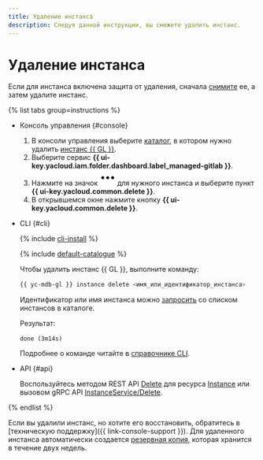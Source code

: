 ```yaml
---
title: Удаление инстанса
description: Следуя данной инструкции, вы сможете удалить инстанс.
---
```


# Удаление инстанса

Если для инстанса включена защита от удаления, сначала [снимите](instance-update.md) ее, а затем удалите инстанс.

{% list tabs group=instructions %}

- Консоль управления {#console}

  1. В консоли управления выберите [каталог](../../../resource-manager/concepts/resources-hierarchy.md#folder), в котором нужно удалить [инстанс {{ GL }}](../../concepts/index.md#instance).
  1. Выберите сервис **{{ ui-key.yacloud.iam.folder.dashboard.label_managed-gitlab }}**.
  1. Нажмите на значок ![image](../../../_assets/console-icons/ellipsis.svg) для нужного инстанса и выберите пункт **{{ ui-key.yacloud.common.delete }}**.
  1. В открывшемся окне нажмите кнопку **{{ ui-key.yacloud.common.delete }}**.

- CLI {#cli}

  {% include [cli-install](../../../_includes/cli-install.md) %}

  {% include [default-catalogue](../../../_includes/default-catalogue.md) %}

  Чтобы удалить инстанс {{ GL }}, выполните команду:

  ```bash
  {{ yc-mdb-gl }} instance delete <имя_или_идентификатор_инстанса>
  ```

  Идентификатор или имя инстанса можно [запросить](instance-list.md#list) со списком инстансов в каталоге.

  Результат:

  ```text
  done (3m14s)
  ```

  Подробнее о команде читайте в [справочнике CLI](../../cli-ref/instance/delete.md).

- API {#api}

  Воспользуйтесь методом REST API [Delete](../../api-ref/Instance/delete.md) для ресурса [Instance](../../api-ref/Instance/index.md) или вызовом gRPC API [InstanceService/Delete](../../api-ref/grpc/Instance/delete.md).

{% endlist %}

Если вы удалили инстанс, но хотите его восстановить, обратитесь в [техническую поддержку]({{ link-console-support }}). Для удаленного инстанса автоматически создается [резервная копия](../../concepts/backup.md), которая хранится в течение двух недель.
